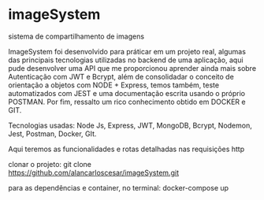 # imageSystem
sistema de compartilhamento de imagens

ImageSystem foi desenvolvido para práticar em um projeto real, algumas das principais tecnologias utilizadas no backend de uma aplicação, 
aqui pude desenvolver uma API que me proporcionou aprender ainda mais sobre Autenticação com JWT e Bcrypt, além de consolidadar o conceito de 
orientação a objetos com NODE + Express, temos também, teste automatizados com JEST e uma documentação escrita usando o próprio POSTMAN. Por fim, 
ressalto um rico conhecimento obtido em DOCKER e GIT.

Tecnologias usadas: Node Js, Express, JWT, MongoDB, Bcrypt, Nodemon, Jest, Postman, Docker, GIt.

Aqui teremos as funcionalidades e rotas detalhadas nas requisições http

clonar o projeto:
git clone https://github.com/alancarloscesar/imageSystem.git

para as dependências e container, no terminal: docker-compose up
